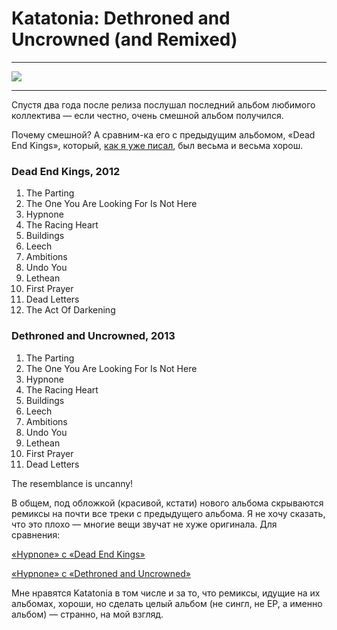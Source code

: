 # Katatonia: Dethroned and Uncrowned (and Remixed)

* * *
![](/2015/02/05/katatonia-dethroned-and-uncrowned/img/cover.jpg)
* * *

Спустя два года после релиза послушал последний альбом любимого коллектива — если честно, очень смешной альбом получился.

Почему смешной? А сравним-ка его с предыдущим альбомом, «Dead End Kings», который, [как я уже писал](http://torunar.tk/post/35904128136/dance-of-december-souls), был весьма и весьма хорош.

### Dead End Kings, 2012
    
1. The Parting
2. The One You Are Looking For Is Not Here
3. Hypnone
4. The Racing Heart
5. Buildings
6. Leech
7. Ambitions
8. Undo You
9. Lethean
10. First Prayer
11. Dead Letters
12. The Act Of Darkening
    
### Dethroned and Uncrowned, 2013
1. The Parting
2. The One You Are Looking For Is Not Here
3. Hypnone
4. The Racing Heart
5. Buildings
6. Leech
7. Ambitions
8. Undo You
9. Lethean
10. First Prayer
11. Dead Letters
    
The resemblance is uncanny!

В общем, под обложкой (красивой, кстати) нового альбома скрываются ремиксы на почти все треки с предыдущего альбома. Я не хочу сказать, что это плохо — многие вещи звучат не хуже оригинала. Для сравнения:

[«Hypnone» с «Dead End Kings»](https://www.youtube.com/watch?v=zdiCO1m8X_w)

[«Hypnone» с «Dethroned and Uncrowned»](https://www.youtube.com/watch?v=k7fEROg2Noc)

Мне нравятся Katatonia в том числе и за то, что ремиксы, идущие на их альбомах, хороши, но сделать целый альбом (не сингл, не EP, а именно альбом) — странно, на мой взгляд.
